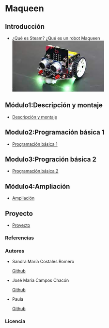# Maqueen
## Introducción

- ¿Qué es Steam? ¿Qué es un robot Maqueen
![images](descarga.jfif)

## Módulo1:Descripción y montaje

- [Descripción y montaje](modulo1/modulo1.md)

## Modulo2:Programación básica 1

- [Programación básica 1](modulo2/modulo2.md)

## Modulo3:Progración básica 2

- [Programación básica 2](modulo3/modulo3.md)

## Módulo4:Ampliación

- [Ampliación](modulo4/modulo4.md)

## Proyecto

- [Proyecto](modulo5/proyecto.md)

### Referencias
### Autores

- Sandra María Costales Romero 


  [Github](https://github.com/Scosrom)
  
- José María Campos Chacón 


  [Github](https://github.com/camposchaconjosemaria)
  
- Paula 


  [Github](https://github.com/Paulabm24)  
  
 
### Licencia
